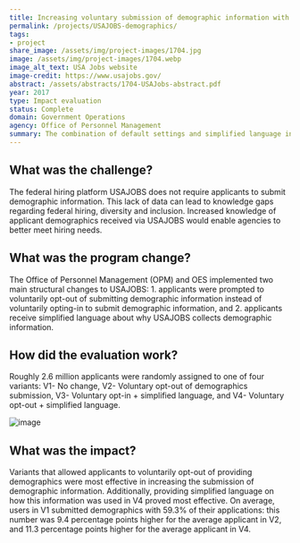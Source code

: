```yaml
---
title: Increasing voluntary submission of demographic information with USAJOBS applications
permalink: /projects/USAJOBS-demographics/
tags:
- project 
share_image: /assets/img/project-images/1704.jpg
image: /assets/img/project-images/1704.webp
image_alt_text: USA Jobs website
image-credit: https://www.usajobs.gov/
abstract: /assets/abstracts/1704-USAJobs-abstract.pdf
year: 2017
type: Impact evaluation
status: Complete
domain: Government Operations
agency: Office of Personnel Management
summary: The combination of default settings and simplified language increases voluntary submission of demographics information by 19%
---
```

## What was the challenge?
The federal hiring platform USAJOBS does not require applicants to submit demographic information. This lack of data can lead to knowledge gaps regarding federal hiring, diversity and inclusion. Increased knowledge of applicant demographics received via USAJOBS would enable agencies to better meet hiring needs.

## What was the program change?
The Office of Personnel Management (OPM) and OES implemented two main structural changes to USAJOBS: 1. applicants were prompted to voluntarily opt-out of submitting demographic information instead of voluntarily opting-in to submit demographic information, and 2. applicants receive simplified language about why USAJOBS collects demographic information.

## How did the evaluation work?
Roughly 2.6 million applicants were randomly assigned to one of four variants: V1- No change, V2- Voluntary opt-out of demographics submission, V3- Voluntary opt-in + simplified language, and V4- Voluntary opt-out + simplified language.

![image]({{site.baseurl}}/assets/img/project-images/1704-graph.webp)

## What was the impact?
Variants that allowed applicants to voluntarily opt-out of providing demographics were most effective in increasing the submission of demographic information. Additionally, providing simplified language on how this information was used in V4 proved most effective. On average, users in V1 submitted demographics with 59.3% of their applications: this number was 9.4 percentage points higher for the average applicant in V2, and 11.3 percentage points higher for the average applicant in V4.
